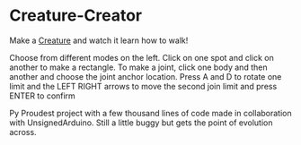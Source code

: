 # Creature-Creator
Make a [Creature](https://bobingstern.github.io/Creature-Creator/) and watch it learn how to walk!

Choose from different modes on the left. Click on one spot and click on another to make a rectangle. To make a joint, click one body and then another and choose the joint anchor location. Press A and D to rotate one limit and the LEFT RIGHT arrows to move the second join limit and press ENTER to confirm

Py Proudest project with a few thousand lines of code made in collaboration with UnsignedArduino. Still a little buggy but gets the point of evolution across.
